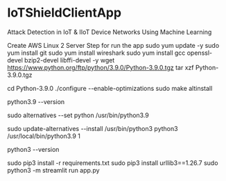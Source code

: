 # IoTShieldClientApp
Attack Detection in IoT &amp; IIoT Device Networks Using Machine Learning

Create AWS Linux 2 Server
Step for run the app
sudo yum update -y
sudo yum install git
sudo yum install wireshark
sudo yum install gcc openssl-devel bzip2-devel libffi-devel -y
wget https://www.python.org/ftp/python/3.9.0/Python-3.9.0.tgz
tar xzf Python-3.9.0.tgz

cd Python-3.9.0
./configure --enable-optimizations
sudo make altinstall


python3.9 --version

sudo alternatives --set python /usr/bin/python3.9

sudo update-alternatives --install /usr/bin/python3 python3 /usr/local/bin/python3.9 1

python3 --version

sudo pip3 install -r requirements.txt
sudo pip3 install urllib3==1.26.7
sudo python3 -m streamlit run app.py
